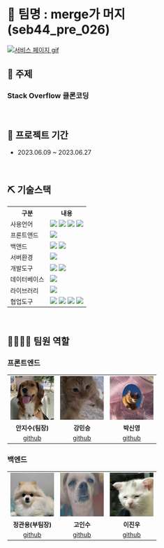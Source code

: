 # 🧐 팀명 : merge가 머지 (seb44_pre_026)

<a href=""><img 
src="" alt="서비스 페이지 gif" width="540" height="300"/></a>

## 👀 주제

### Stack Overflow 클론코딩

<br>

## 📅 프로젝트 기간

- 2023.06.09 ~ 2023.06.27
  <br>

<!-- ## ⭐ 주요 기능 -->

<br>

## ⛏ 기술스택

<table>
    <tr>
        <th>구분</th>
        <th>내용</th>
    </tr>
    <tr>
        <td>사용언어</td>
        <td>
            <img src="https://img.shields.io/badge/TypeScript-3178C6?style=for-the-badge&logo=TypeScript&logoColor=white" />
            <img src="https://img.shields.io/badge/Java 11-007396?style=for-the-badge&logo=java&logoColor=white"/>
            <img src="https://img.shields.io/badge/HTML-E34F26?style=for-the-badge&logo=HTML5&logoColor=white" />
            <img src="https://img.shields.io/badge/CSS3-1572B6?style=for-the-badge&logo=CSS3&logoColor=white" />
        </td>
    </tr>
        <tr>
        <td>프론트앤드</td>
        <td>
            <img src="https://img.shields.io/badge/react-61DAFB?style=for-the-badge&logo=React&logoColor=black" />
        </td>
    </tr>
    <tr>
        <td>백앤드</td>
        <td>
            <img src="https://img.shields.io/badge/spring boot-6DB33F?style=for-the-badge&logo=springboot&logoColor=white" /> 
            <img src="https://img.shields.io/badge/spring security-6DB33F?style=for-the-badge&logo=springsecurity&logoColor=white" />
        </td>
    </tr>
    <tr>
        <td>서버환경</td>
        <td>
            <img src="https://img.shields.io/badge/Amazon%20AWS-232F3E?style=flat-square&logo=amazonaws&logoColor=white" />
        </td>
    </tr>
    <tr>
        <td>개발도구</td>
        <td>
            <img src="https://img.shields.io/badge/VSCode-007ACC?style=for-the-badge&logo=VisualStudioCode&logoColor=white" />
            <img src="https://img.shields.io/badge/intellij-000000?style=for-the-badge&logo=intellijidea&logoColor=white" />
        </td>
    </tr>
    <tr>
        <td>데이터베이스</td>
        <td>
            <img src="https://img.shields.io/badge/mysql-4479A1?style=for-the-badge&logo=mysql&logoColor=white" />
        </td>
    </tr>
    <tr>
        <td>라이브러리</td>
        <td>
            <img src="https://img.shields.io/badge/styled components-DB7093?style=for-the-badge&logo=styledcomponents&logoColor=white" />        
        </td>
    </tr>
    <tr>
        <td>협업도구</td>
        <td>
            <img src="https://img.shields.io/badge/git-F05032?style=for-the-badge&logo=git&logoColor=white" />
            <img src="https://img.shields.io/badge/GitHub-181717?style=for-the-badge&logo=GitHub&logoColor=white" />
            <img src="https://img.shields.io/badge/Notion-000000?style=for-the-badge&logo=notion&logoColor=white" />
            <img src="https://img.shields.io/badge/discord-5865F2?style=for-the-badge&logo=discord&logoColor=white" />
        </td>
    </tr>
    
</table>

<br>

## 👨‍👩‍👦‍👦 팀원 역할

### 프론트엔드

<table>
  <tr>
    <!-- 안지수 -->
    <td align="center"><img src="client/src/assets/readme/fe1.jpeg" width="100" height="100"/></td>
    <!-- 강민승 -->
    <td align="center"><img src="client/src/assets/readme/fe2.jpeg" width="100" height="100"/></td>
    <!-- 박신영 -->
    <td align="center"><img src="client/src/assets/readme/fe3.jpg" width="100" height="100"/></td>
  </tr>
  <tr>
    <td align="center"><strong>안지수(팀장)</strong></td>
    <td align="center"><strong>강민승</strong></td>
    <td align="center"><strong>박신영</strong></td>
  </tr>
  <tr></tr>
    <!-- 안지수 -->
    <td align="center"><a href="https://github.com/Scarlett0JS" target='_blank'>github</a></td>
    <!-- 강민승 -->
    <td align="center"><a href="https://github.com/g4dalcom" target='_blank'>github</a></td>
    <!-- 박신영 -->
    <td align="center"><a href="https://github.com/ShinyoungPark99" target='_blank'>github</a></td>
  </tr>
</table>

### 백엔드

<table>
  <tr>
    <!-- 정관용 -->
    <td align="center"><img src="client/src/assets/readme/be1.jpeg" width="100" height="100"/></td>
    <!-- 고인수 -->
    <td align="center"><img src="client/src/assets/readme/be2.png" width="100" height="100"/></td>
    <!-- 이진우 -->
    <td align="center"><img src="client/src/assets/readme/be3.jpeg" width="100" height="100"/></td>
  </tr>
  <tr>
    <td align="center"><strong>정관용(부팀장)</strong></td>
    <td align="center"><strong>고인수</strong></td>
    <td align="center"><strong>이진우</strong></td>
  </tr>
  <tr>
    <!-- 정관용 -->
    <td align="center"><a href="https://github.com/JKY4860" target='_blank'>github</a></td>
    <!-- 고인수 -->
    <td align="center"><a href="https://github.com/insuko" target='_blank'>github</a></td>
    <!-- 이진우 -->
    <td align="center"><a href="https://github.com/Hukabo" target='_blank'>github</a></td>
  </tr>
</table>
